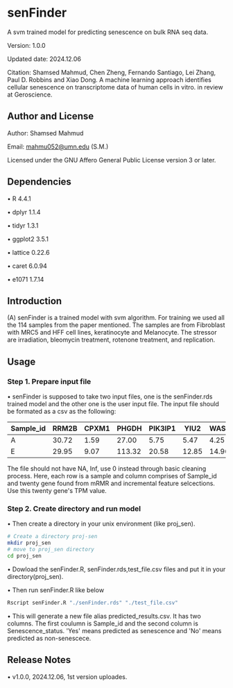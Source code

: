 # senFinder
A svm trained model for predicting senescence on bulk RNA seq data.

Version: 1.0.0

Updated date: 2024.12.06

Citation: Shamsed Mahmud, Chen Zheng, Fernando Santiago, Lei Zhang, Paul D. Robbins and Xiao Dong. A machine learning approach identifies cellular senescence on transcriptome data of human cells in vitro. in review at Geroscience.

#####
## Author and License

Author: Shamsed Mahmud

Email: mahmu052@umn.edu (S.M.)

Licensed under the GNU Affero General Public License version 3 or later.

#####
## Dependencies
• R 4.4.1

• dplyr 1.1.4

• tidyr 1.3.1

• ggplot2 3.5.1

• lattice 0.22.6

• caret 6.0.94

• e1071 1.7.14



#####
## Introduction

(A) senFinder is a trained model with svm algorithm. For training we used all the 114 samples from the paper mentioned. The samples are from Fibroblast with MRC5 and HFF cell lines, keratinocyte and Melanocyte. The stressor are irradiation, bleomycin treatment, rotenone treatment, and replication.  

#####
## Usage

### Step 1. Prepare input file

• senFinder is supposed to take two input files, one is the senFinder.rds trained model and the other one is the user input file. The input file should be formated as a csv as the following:

| Sample_id | RRM2B  | CPXM1  | PHGDH  | PIK3IP1 | YIU2   | WASF1  | MRPS9  | TCF12  | DNAI3  | CAMK2N2 | NSD1   | MRPL11 | F8    | RPL10A  | ISY1   | LUCAT1 | PURPL  | CAPN10_DT | Lnc_PLOD2_2 | LINC00663 |
|-----------|--------|--------|--------|---------|--------|--------|--------|--------|--------|---------|--------|--------|-------|---------|--------|--------|--------|-----------|------------|-----------|
| A         | 30.72  | 1.59   | 27.00  | 5.75    | 5.47   | 4.25   | 10.24  | 44.57  | 4.69   | 0.06    | 14.85  | 22.76  | 2.21  | 802.64  | 17.77  | 1.35   | 3.40   | 0.65      | 0.51       | 2.40      |
| E         | 29.95  | 9.07   | 113.32 | 20.58   | 12.85  | 14.96  | 26.69  | 64.89  | 1.00   | 0.26    | 13.83  | 57.81  | 1.67  | 1323.08 | 34.63  | 0.87   | 0.66   | 0.24      | 0.24       | 1.28      |



The file should not have NA, Inf, use 0 instead through basic cleaning process. Here, each row is a sample and column comprises of  Sample_id and twenty  gene found from mRMR and incremental feature selcections. Use this twenty gene's TPM value.

### Step 2. Create directory and run model 
• Then create a directory in your unix environment (like proj_sen).
```Bash
# Create a directory proj-sen
mkdir proj_sen 
# move to proj_sen directory
cd proj_sen
```
• Dowload the senFinder.R, senFinder.rds,test_file.csv files and put it in your directory(proj_sen).

• Then run senFinder.R like below
```Bash
Rscript senFinder.R "./senFinder.rds" "./test_file.csv"
```
• This will generate a new file alias predicted_results.csv. It has two columns. The first coulumn is Sample_id and the second column is Senescence_status. 'Yes' means predicted as senescence and 'No' means predicted as non-senescece.

#####
## Release Notes

• v1.0.0, 2024.12.06, 1st version uploades.





